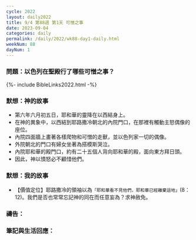 ```yaml
---
cycle: 2022
layout: daily2022
title: 9/4 第88週 第1天 可憎之事
date: 2023-09-04
categories: daily
permalink: /daily/2022/wk88-day1-daily.html
weekNum: 88
dayNum: 1
---
```


### 問題：以色列在聖殿行了哪些可憎之事？

{%- include BibleLinks2022.html -%}

### 默想：神的故事
+ 第六年六月初五日，耶和華的靈降在以西結身上。
+ 在神的異象中，以西結到耶路撒冷朝北的內院門口，在那裡有觸動主怒偶像的座位。
+ 內院四面牆上畫著各樣爬物和可憎的走獸，並以色列家一切的偶像。
+ 外院朝北的門口有婦女坐著為搭模斯哭泣。
+ 內院耶和華的殿門口，約有二十五個人背向耶和華的殿，面向東方拜日頭。
+ 因此，神以憤怒必不顧惜他們。

### 默想：我的故事
+ 【價值定位】耶路撒冷的領袖以為`「耶和華看不見他們，耶和華已經離棄這地」`(8：12)。我們是否也常常忘記神的同在而任意妄為？求神赦免。

### 禱告：

### 筆記與生活回應：
